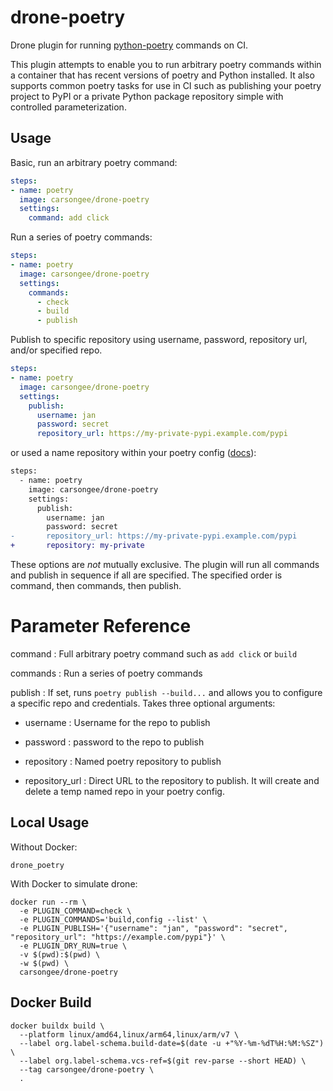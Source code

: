 # drone-poetry

Drone plugin for running [python-poetry](https://python-poetry.org) commands on CI.

This plugin attempts to enable you to run arbitrary poetry commands
within a container that has recent versions of poetry and Python
installed. It also supports common poetry tasks for use in CI such as
publishing your poetry project to PyPI or a private Python package
repository simple with controlled parameterization.


## Usage

Basic, run an arbitrary poetry command:

```yaml
steps:
- name: poetry
  image: carsongee/drone-poetry
  settings:
    command: add click
```

Run a series of poetry commands:

```yaml
steps:
- name: poetry
  image: carsongee/drone-poetry
  settings:
    commands:
      - check
      - build
      - publish
```

Publish to specific repository using username, password, repository
url, and/or specified repo.

```yaml
steps:
- name: poetry
  image: carsongee/drone-poetry
  settings:
    publish:
      username: jan
      password: secret
      repository_url: https://my-private-pypi.example.com/pypi
```

or used a name repository within your poetry config
([docs](https://python-poetry.org/docs/repositories/#publishing-to-a-private-repository)):

```diff
steps:
  - name: poetry
    image: carsongee/drone-poetry
    settings:
      publish:
        username: jan
        password: secret
-       repository_url: https://my-private-pypi.example.com/pypi
+       repository: my-private
```

These options are _not_ mutually exclusive. The plugin will run all
commands and publish in sequence if all are specified. The specified
order is command, then commands, then publish.


# Parameter Reference

command
: Full arbitrary poetry command such as `add click` or `build`

commands
: Run a series of poetry commands

publish
: If set, runs `poetry publish --build...` and allows you to configure
a specific repo and credentials. Takes three optional arguments:
  * username
  : Username for the repo to publish

  * password
  : password to the repo to publish

  * repository
  : Named poetry repository to publish

  * repository_url
  : Direct URL to the repository to publish. It will create and
  delete a temp named repo in your poetry config.


## Local Usage

Without Docker:

`drone_poetry`

With Docker to simulate drone:

```
docker run --rm \
  -e PLUGIN_COMMAND=check \
  -e PLUGIN_COMMANDS='build,config --list' \
  -e PLUGIN_PUBLISH='{"username": "jan", "password": "secret", "repository_url": "https://example.com/pypi"}' \
  -e PLUGIN_DRY_RUN=true \
  -v $(pwd):$(pwd) \
  -w $(pwd) \
  carsongee/drone-poetry
```

## Docker Build

```
docker buildx build \
  --platform linux/amd64,linux/arm64,linux/arm/v7 \
  --label org.label-schema.build-date=$(date -u +"%Y-%m-%dT%H:%M:%SZ") \
  --label org.label-schema.vcs-ref=$(git rev-parse --short HEAD) \
  --tag carsongee/drone-poetry \
  .
```
